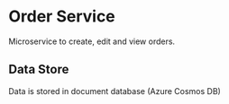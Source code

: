 # Order Service

Microservice to create, edit and view orders. 

## Data Store
Data is stored in document database (Azure Cosmos DB)
